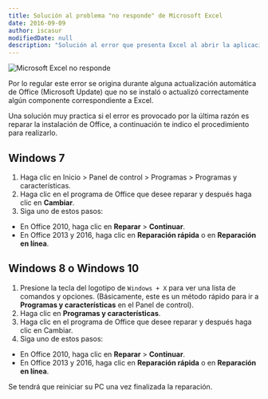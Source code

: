 ```yaml
---
title: Solución al problema "no responde" de Microsoft Excel
date: 2016-09-09
author: iscasur
modifiedDate: null
description: "Solución al error que presenta Excel al abrir la aplicación"
---
```

![Microsoft Excel no responde](https://todoconta.s3-us-west-1.amazonaws.com/soporte/excel-error-no-responde.jpg)

Por lo regular este error se origina durante alguna actualización automática de Office (Microsoft Update) que no se instaló o actualizó correctamente algún componente correspondiente a Excel.

Una solución muy practica si el error es provocado por la última razón es reparar la instalación de Office, a continuación te indico el procedimiento para realizarlo.

## Windows 7

1. Haga clic en Inicio > Panel de control > Programas > Programas y características.
2. Haga clic en el programa de Office que desee reparar y después haga clic en **Cambiar**.
3. Siga uno de estos pasos:
- En Office 2010, haga clic en **Reparar** > **Continuar**.
- En Office 2013 y 2016, haga clic en **Reparación rápida** o en **Reparación en línea**.

## Windows 8 o Windows 10

1. Presione la tecla del logotipo de `Windows + X` para ver una lista de comandos y opciones. (Básicamente, este es un método rápido para ir a **Programas y características** en el Panel de control).
2. Haga clic en **Programas y características**.
3. Haga clic en el programa de Office que desee reparar y después haga clic en Cambiar.
4. Siga uno de estos pasos:
- En Office 2010, haga clic en **Reparar** > **Continuar**.
- En Office 2013 y 2016, haga clic en **Reparación rápida** o en **Reparación en línea**.

Se tendrá que reiniciar su PC una vez finalizada la reparación.